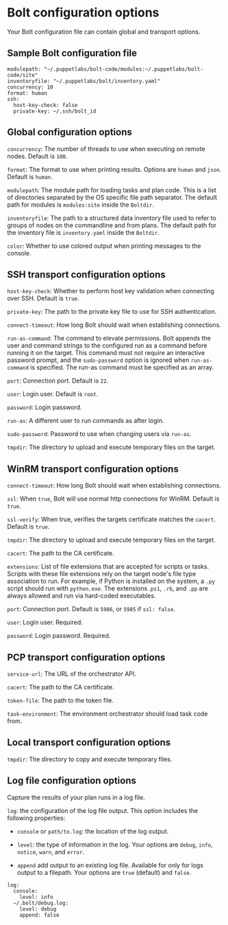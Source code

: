 # Bolt configuration options

Your Bolt configuration file can contain global and transport options.

## Sample Bolt configuration file

```
modulepath: "~/.puppetlabs/bolt-code/modules:~/.puppetlabs/bolt-code/site"
inventoryfile: "~/.puppetlabs/bolt/inventory.yaml"
concurrency: 10
format: human
ssh:
  host-key-check: false
  private-key: ~/.ssh/bolt_id
```

## Global configuration options

`concurrency`: The number of threads to use when executing on remote nodes. Default is `100`.

`format`: The format to use when printing results. Options are `human` and `json`. Default is `human`.

`modulepath`: The module path for loading tasks and plan code. This is a list of directories separated by the OS specific file path separator. The default path for modules is `modules:site` inside the `Boltdir`.

`inventoryfile`: The path to a structured data inventory file used to refer to groups of nodes on the commandline and from plans. The default path for the inventory file is `inventory.yaml` inside the `Boltdir`.

`color`: Whether to use colored output when printing messages to the console.

## SSH transport configuration options

`host-key-check`: Whether to perform host key validation when connecting over SSH. Default is `true`.

`private-key`: The path to the private key file to use for SSH authentication.

`connect-timeout`: How long Bolt should wait when establishing connections.

`run-as-command`: The command to elevate permissions. Bolt appends the user and command strings to the configured run as a command before running it on the target. This command must not require an interactive password prompt, and the `sudo-password` option is ignored when `run-as-command` is specified. The run-as command must be specified as an array.

`port`: Connection port. Default is `22`.

`user`: Login user. Default is `root`.

`password`: Login password.

`run-as`: A different user to run commands as after login.

`sudo-password`: Password to use when changing users via `run-as`.

`tmpdir`: The directory to upload and execute temporary files on the target.

## WinRM transport configuration options

`connect-timeout`: How long Bolt should wait when establishing connections.

`ssl`: When `true`, Bolt will use normal http connections for WinRM. Default is `true`.

`ssl-verify`: When true, verifies the targets certificate matches the `cacert`. Default is `true`.

`tmpdir`: The directory to upload and execute temporary files on the target.

`cacert`: The path to the CA certificate.

`extensions`: List of file extensions that are accepted for scripts or tasks. Scripts with these file extensions rely on the target node's file type association to run. For example, if Python is installed on the system, a `.py` script should run with `python.exe`. The extensions .`ps1`, `.rb`, and `.pp` are always allowed and run via hard-coded executables.

`port`: Connection port. Default is `5986`, or `5985` if `ssl: false`.

`user`: Login user. Required.

`password`: Login password. Required.

## PCP transport configuration options

`service-url`: The URL of the orchestrator API.

`cacert`: The path to the CA certificate.

`token-file`: The path to the token file.

`task-environment`: The environment orchestrator should load task code from.

## Local transport configuration options

`tmpdir`: The directory to copy and execute temporary files.

## Log file configuration options

Capture the results of your plan runs in a log file.

`log`: the configuration of the log file output. This option includes the following properties:

-   `console` or `path/to.log`: the location of the log output.
-   `level`: the type of information in the log. Your options are `debug`, `info`, `notice`, `warn`, and `error`.

-   `append` add output to an existing log file. Available for only for logs output to a filepath. Your options are `true` \(default\) and `false`.

```
log:
  console:
    level: info
  ~/.bolt/debug.log:
    level: debug
    append: false

```

